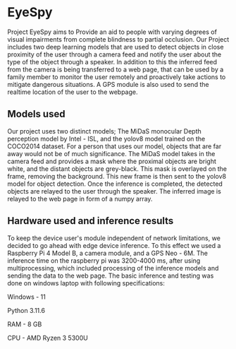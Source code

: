 <h1>EyeSpy</h1>
Project EyeSpy aims to Provide an aid to people with varying degrees of visual impairments from complete blindness to partial occlusion. Our Project includes two deep learning models that are used to detect objects in close proximity of the user through a camera feed and notify the user about the type of the object through a speaker. In addition to this the inferred feed from the camera is being transferred to a web page, that can be used by a family member to monitor the user remotely and proactively take actions to mitigate dangerous situations. A GPS module is also used to send the realtime location of the user to the webpage.
<h2>Models used</h2>
Our project uses two distinct models; The MiDaS monocular Depth perception model by Intel - ISL, and the yolov8 model trained on the COCO2014 dataset. For a person that uses our model, objects that are far away would not be of much significance. The MiDaS model takes in the camera feed and provides a mask where the proximal objects are bright white, and the distant objects are grey-black. This mask is overlayed on the frame, removing the background. This new frame is then sent to the yolov8 model for object detection. Once the inference is completed, the detected objects are relayed to the user through the speaker. The inferred image is relayed to the web page in form of a numpy array.
<h2>Hardware used and inference results</h2>
To keep the device user's module independent of network limitations, we decided to go ahead with edge device inference. To this effect we used a Raspberry Pi 4 Model B, a camera module, and a GPS Neo - 6M. The inference time on the raspberry pi was 3200-4000 ms, after using multiprocessing, which included processing of the inference models and sending the data to the web page. 
The basic inference and testing was done on windows laptop with following specifications:


Windows - 11


Python 3.11.6


RAM - 8 GB


CPU - AMD Ryzen 3 5300U
